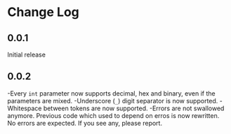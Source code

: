 # Change Log

## 0.0.1
Initial release

## 0.0.2
-Every `int` parameter now supports decimal, hex and binary, even if the parameters are mixed.
-Underscore (`_`) digit separator is now supported.
-Whitespace between tokens are now supported.
-Errors are not swallowed anymore. Previous code which used to depend on erros is now rewritten. No errors are expected. If you see any, please report.
